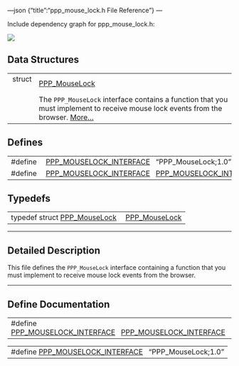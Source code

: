 —json {“title”:“ppp\_mouse\_lock.h File Reference”} —

Include dependency graph for ppp\_mouse\_lock.h:

![](/docs/native-client/pepper_beta/c/ppp__mouse__lock_8h__incl.png)

Data Structures
---------------

<table><tbody><tr class="odd"><td style="text-align: right;">struct  </td><td><a href="/docs/native-client/pepper_beta/c/struct_p_p_p___mouse_lock__1__0/" class="el">PPP_MouseLock</a></td></tr><tr class="even"><td style="text-align: right;"> </td><td>The <code>PPP_MouseLock</code> interface contains a function that you must implement to receive mouse lock events from the browser. <a href="/docs/native-client/pepper_beta/c/struct_p_p_p___mouse_lock__1__0#details">More…</a><br />
</td></tr></tbody></table>

Defines
-------

<table><tbody><tr class="odd"><td style="text-align: right;">#define </td><td><a href="/docs/native-client/pepper_beta/c/ppp__mouse__lock_8h#a71f74bf4d04a8ac6901b473452f4d7e6" class="el">PPP_MOUSELOCK_INTERFACE</a>   “PPP_MouseLock;1.0”</td></tr><tr class="even"><td style="text-align: right;">#define </td><td><a href="/docs/native-client/pepper_beta/c/ppp__mouse__lock_8h#a2ce52a0566f0ee91721052673ca521ec" class="el">PPP_MOUSELOCK_INTERFACE</a>   <a href="/docs/native-client/pepper_beta/c/ppp__mouse__lock_8h#a71f74bf4d04a8ac6901b473452f4d7e6" class="el">PPP_MOUSELOCK_INTERFACE</a></td></tr></tbody></table>

Typedefs
--------

<table><tbody><tr class="odd"><td style="text-align: right;">typedef struct <a href="/docs/native-client/pepper_beta/c/struct_p_p_p___mouse_lock__1__0/" class="el">PPP_MouseLock</a> </td><td><a href="/docs/native-client/pepper_beta/c/group___interfaces#gae600e8f5b6005b02378e6eb9f51b11cb" class="el">PPP_MouseLock</a></td></tr></tbody></table>

------------------------------------------------------------------------

<span id="details" class="anchor" style="margin: 0;"></span>

Detailed Description
--------------------

This file defines the `PPP_MouseLock` interface containing a function that you must implement to receive mouse lock events from the browser.

------------------------------------------------------------------------

Define Documentation
--------------------

<span id="a2ce52a0566f0ee91721052673ca521ec" class="anchor" style="margin: 0;"></span>

<table><tbody><tr class="odd"><td>#define <a href="/docs/native-client/pepper_beta/c/ppp__mouse__lock_8h#a2ce52a0566f0ee91721052673ca521ec" class="el">PPP_MOUSELOCK_INTERFACE</a>   <a href="/docs/native-client/pepper_beta/c/ppp__mouse__lock_8h#a71f74bf4d04a8ac6901b473452f4d7e6" class="el">PPP_MOUSELOCK_INTERFACE</a></td></tr></tbody></table>

<span id="a71f74bf4d04a8ac6901b473452f4d7e6" class="anchor" style="margin: 0;"></span>

<table><tbody><tr class="odd"><td>#define <a href="/docs/native-client/pepper_beta/c/ppp__mouse__lock_8h#a71f74bf4d04a8ac6901b473452f4d7e6" class="el">PPP_MOUSELOCK_INTERFACE</a>   “PPP_MouseLock;1.0”</td></tr></tbody></table>
